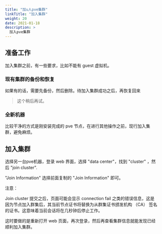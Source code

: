 ```yaml
---
title: "加u人pve集群"
linkTitle: "加入集群"
weight: 20
date: 2021-01-18
description: >
  加入pve集群
---
```




## 准备工作

加入集群之前，有一些要求，比如不能有 guest 虚拟机。

### 现有集群的备份和恢复

如果有的话，需要先备份，然后删除。待加入集群成功之后，再恢复回来

> 这个稍后再试。

### 全新机器

比较干净的方式是刚安装完成的 pve 节点，在进行其他操作之前，现行加入集群，避免麻烦。

## 加入集群

选择另一台pve机器，登录 web 界面，选择 "data center"，找到 "cluster" ，然后 "join cluster".

"Join Information" 选择前面复制的 "Join Information" 即可。

注意：

Join cluster 提交之后，页面可能会显示 connection fail 之类的错误信息，这是因为节点加入群集后，其当前节点证书将替换为从群集证书颁发机构 （CA） 签名的证书。这意味着当前会话将在几秒钟后停止工作。

这时要做的是重新打开 web 页面，再次登录，然后再查看集群信息就能发现已经顺利加入集群。



